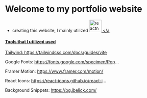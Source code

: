 # Welcome to my portfolio website
- creating this website, I mainly utilized <a href="https://reactnative.dev/" target="_blank" rel="noreferrer"> <img src="https://reactnative.dev/img/header_logo.svg" alt="reactnative" width="40" height="40"/> </a
#### Tools that I utilized used
Tailwind: https://tailwindcss.com/docs/guides/vite

Google Fonts: https://fonts.google.com/specimen/Pop...

Framer Motion: https://www.framer.com/motion/

React Icons: https://react-icons.github.io/react-i...

Background Snippets: https://bg.ibelick.com/
